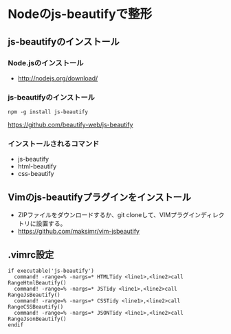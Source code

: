 ﻿# Nodeのjs-beautifyで整形

## js-beautifyのインストール

### Node.jsのインストール

- http://nodejs.org/download/

### js-beautifyのインストール

```clike
npm -g install js-beautify
```

https://github.com/beautify-web/js-beautify

### インストールされるコマンド

- js-beautify
- html-beautify
- css-beautify

## Vimのjs-beautifyプラグインをインストール

- ZIPファイルをダウンロードするか、git cloneして、VIMプラグインディレクトリに設置する。
- https://github.com/maksimr/vim-jsbeautify

## .vimrc設定

```clike
if executable('js-beautify')
  command! -range=% -nargs=* HTMLTidy <line1>,<line2>call RangeHtmlBeautify()
  command! -range=% -nargs=* JSTidy <line1>,<line2>call RangeJsBeautify()
  command! -range=% -nargs=* CSSTidy <line1>,<line2>call RangeCSSBeautify()
  command! -range=% -nargs=* JSONTidy <line1>,<line2>call RangeJsonBeautify()
endif
```
